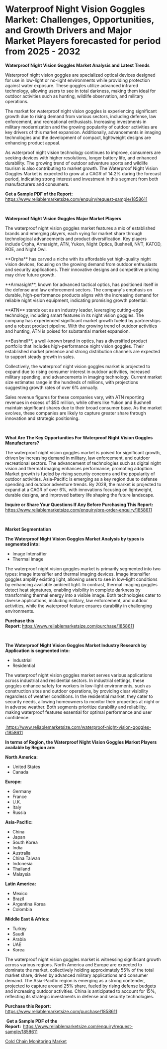 <p><h1>Waterproof Night Vision Goggles Market: Challenges, Opportunities, and Growth Drivers and Major Market Players forecasted for period from 2025 - 2032</h1></p><p><strong>Waterproof Night Vision Goggles Market Analysis and Latest Trends</strong></p>
<p><p>Waterproof night vision goggles are specialized optical devices designed for use in low-light or no-light environments while providing protection against water exposure. These goggles utilize advanced infrared technology, allowing users to see in total darkness, making them ideal for outdoor activities such as hunting, wildlife observation, and military operations.</p><p>The market for waterproof night vision goggles is experiencing significant growth due to rising demand from various sectors, including defense, law enforcement, and recreational enthusiasts. Increasing investments in military modernization and the growing popularity of outdoor activities are key drivers of this market expansion. Additionally, advancements in imaging technologies and the development of compact, lightweight designs are enhancing product appeal.</p><p>As waterproof night vision technology continues to improve, consumers are seeking devices with higher resolutions, longer battery life, and enhanced durability. The growing trend of outdoor adventure sports and wildlife tourism is also contributing to market growth. The Waterproof Night Vision Goggles Market is expected to grow at a CAGR of 14.2% during the forecast period, indicating strong interest and investment in this segment from both manufacturers and consumers.</p></p>
<p><strong>Get a Sample PDF of the Report:&nbsp;</strong> <a href="https://www.reliablemarketsize.com/enquiry/request-sample/1858611?utm_campaign=3217&utm_medium=2&utm_source=Github&utm_content=ia&utm_term=10042025&utm_id=waterproof-night-vision-goggles">https://www.reliablemarketsize.com/enquiry/request-sample/1858611</a></p>
<p>&nbsp;</p>
<p><strong>Waterproof Night Vision Goggles Major Market Players</strong></p>
<p><p>The waterproof night vision goggles market features a mix of established brands and emerging players, each vying for market share through technological advancements and product diversification. Key players include Orpha, Armasight, ATN, Yukon, Night Optics, Bushnell, NVT, KATOD, ROE, and Night Owl.</p><p>**Orpha** has carved a niche with its affordable yet high-quality night vision devices, focusing on the growing demand from outdoor enthusiasts and security applications. Their innovative designs and competitive pricing may drive future growth.</p><p>**Armasight**, known for advanced tactical optics, has positioned itself in the defense and law enforcement sectors. The company's emphasis on durable, high-performance products aligns with the increasing demand for reliable night vision equipment, indicating promising growth potential.</p><p>**ATN** stands out as an industry leader, leveraging cutting-edge technology, including smart features in its night vision goggles. The company has experienced significant market growth fueled by partnerships and a robust product pipeline. With the growing trend of outdoor activities and hunting, ATN is poised for substantial market expansion.</p><p>**Bushnell**, a well-known brand in optics, has a diversified product portfolio that includes high-performance night vision goggles. Their established market presence and strong distribution channels are expected to support steady growth in sales.</p><p>Collectively, the waterproof night vision goggles market is projected to expand due to rising consumer interest in outdoor activities, increased military spending, and advancements in imaging technology. Current market size estimates range in the hundreds of millions, with projections suggesting growth rates of over 6% annually.</p><p>Sales revenue figures for these companies vary, with ATN reporting revenues in excess of $50 million, while others like Yukon and Bushnell maintain significant shares due to their broad consumer base. As the market evolves, these companies are likely to capture greater share through innovation and strategic positioning.</p></p>
<p>&nbsp;</p>
<p><strong>What Are The Key Opportunities For Waterproof Night Vision Goggles Manufacturers?</strong></p>
<p><p>The waterproof night vision goggles market is poised for significant growth, driven by increasing demand in military, law enforcement, and outdoor recreational sectors. The advancement of technologies such as digital night vision and thermal imaging enhances performance, promoting adoption. Market growth is fueled by rising security concerns and the popularity of outdoor activities. Asia-Pacific is emerging as a key region due to defense spending and outdoor adventure trends. By 2028, the market is projected to expand at a CAGR of over 6%, with innovations focusing on lightweight, durable designs, and improved battery life shaping the future landscape.</p></p>
<p><strong>Inquire or Share Your Questions If Any Before Purchasing This Report:</strong> <a href="https://www.reliablemarketsize.com/enquiry/pre-order-enquiry/1858611?utm_campaign=3217&utm_medium=2&utm_source=Github&utm_content=ia&utm_term=10042025&utm_id=waterproof-night-vision-goggles">https://www.reliablemarketsize.com/enquiry/pre-order-enquiry/1858611</a></p>
<p>&nbsp;</p>
<p><strong>Market Segmentation</strong></p>
<p><strong>The Waterproof Night Vision Goggles Market Analysis by types is segmented into:</strong></p>
<p><ul><li>Image Intensifier</li><li>Thermal Image</li></ul></p>
<p><p>The waterproof night vision goggles market is primarily segmented into two types: image intensifier and thermal imaging devices. Image intensifier goggles amplify existing light, allowing users to see in low-light conditions by enhancing available ambient light. In contrast, thermal imaging goggles detect heat signatures, enabling visibility in complete darkness by transforming thermal energy into a visible image. Both technologies cater to diverse applications, including military, law enforcement, and outdoor activities, while the waterproof feature ensures durability in challenging environments.</p></p>
<p><strong>Purchase this Report:&nbsp;</strong><a href="https://www.reliablemarketsize.com/purchase/1858611?utm_campaign=3217&utm_medium=2&utm_source=Github&utm_content=ia&utm_term=10042025&utm_id=waterproof-night-vision-goggles">https://www.reliablemarketsize.com/purchase/1858611</a></p>
<p>&nbsp;</p>
<p><strong>The Waterproof Night Vision Goggles Market Industry Research by Application is segmented into:</strong></p>
<p><ul><li>Industrial</li><li>Residential</li></ul></p>
<p><p>The waterproof night vision goggles market serves various applications across industrial and residential sectors. In industrial settings, these goggles enhance safety for workers in low-light environments, such as construction sites and outdoor operations, by providing clear visibility regardless of weather conditions. In the residential market, they cater to security needs, allowing homeowners to monitor their properties at night or in adverse weather. Both segments prioritize durability and reliability, making waterproof features essential for optimal performance and user confidence.</p></p>
<p><a href="https://www.reliablemarketsize.com/waterproof-night-vision-goggles-r1858611?utm_campaign=3217&utm_medium=2&utm_source=Github&utm_content=ia&utm_term=10042025&utm_id=waterproof-night-vision-goggles">&nbsp;https://www.reliablemarketsize.com/waterproof-night-vision-goggles-r1858611</a></p>
<p><strong>In terms of Region, the Waterproof Night Vision Goggles Market Players available by Region are:</strong></p>
<p>
    <p> <strong> North America: </strong>
        <ul>
            <li>United States</li>
            <li>Canada</li>
        </ul>
        </p> 
    <p> <strong> Europe: </strong>
        <ul>
            <li>Germany</li>
            <li>France</li>
            <li>U.K.</li>
            <li>Italy</li>
            <li>Russia</li>
        </ul>
        </p> 
    <p> <strong> Asia-Pacific: </strong>
        <ul>
            <li>China</li>
            <li>Japan</li>
            <li>South Korea</li>
            <li>India</li>
            <li>Australia</li>
            <li>China Taiwan</li>
            <li>Indonesia</li>
            <li>Thailand</li>
            <li>Malaysia</li>
        </ul>
        </p> 
    <p> <strong> Latin America: </strong>
        <ul>
            <li>Mexico</li>
            <li>Brazil</li>
            <li>Argentina Korea</li>
            <li>Colombia</li>
        </ul>
        </p> 
    <p> <strong> Middle East & Africa: </strong>
        <ul>
            <li>Turkey</li>
            <li>Saudi</li>
            <li>Arabia</li>
            <li>UAE</li>
            <li>Korea</li>
        </ul>
    </p>
    </p>
<p><p>The waterproof night vision goggles market is witnessing significant growth across various regions. North America and Europe are expected to dominate the market, collectively holding approximately 55% of the total market share, driven by advanced military applications and consumer demand. The Asia-Pacific region is emerging as a strong contender, projected to capture around 25% share, fueled by rising defense budgets and increasing outdoor activities. China is anticipated to account for 15%, reflecting its strategic investments in defense and security technologies.</p></p>
<p><strong>Purchase this Report: </strong><a href="https://www.reliablemarketsize.com/purchase/1858611?utm_campaign=3217&utm_medium=2&utm_source=Github&utm_content=ia&utm_term=10042025&utm_id=waterproof-night-vision-goggles">https://www.reliablemarketsize.com/purchase/1858611</a></p>
<p>&nbsp;<strong>Get a Sample PDF of the Report:&nbsp;&nbsp;</strong><a href="https://www.reliablemarketsize.com/enquiry/request-sample/1858611?utm_campaign=3217&utm_medium=2&utm_source=Github&utm_content=ia&utm_term=10042025&utm_id=waterproof-night-vision-goggles">https://www.reliablemarketsize.com/enquiry/request-sample/1858611</a></p>
<p><strong></strong></p>
<p><p><a href="https://github.com/JubayerMia832/Market-Research-Report-List-2/blob/main/cold-chain-monitoring-market.md?utm_campaign=3217&utm_medium=2&utm_source=Github&utm_content=ia&utm_term=10042025&utm_id=waterproof-night-vision-goggles">Cold Chain Monitoring Market</a></p></p>